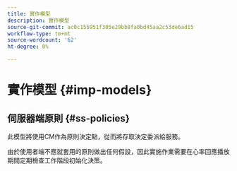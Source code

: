 ```yaml
---
title: 實作模型
description: 實作模型
source-git-commit: ac0c15b951f305e29bb8fa0bd45aa2c53de6ad15
workflow-type: tm+mt
source-wordcount: '62'
ht-degree: 0%

---
```



# 實作模型 {#imp-models}

## 伺服器端原則 {#ss-policies}

此模型將使用CM作為原則決定點，從而將存取決定委派給服務。

由於使用者端不應就套用的原則做出任何假設，因此實施作業需要在心率回應播放期間定期檢查工作階段初始化決策。
